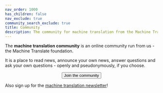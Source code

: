 ```yaml
---
nav_order: 1000
has_children: false
nav_exclude: true
community_search_exclude: true
title: Community
description: The community for machine translation from the Machine Translate foundation
---
```


The **machine translation community** is an online community run from us - the Machine Translate foundation.

It is a place to read news, announce your own news, answer questions and ask your own questions - openly and pseudonymously, if you choose.

<center>
    <a href="https://reddit.com/r/machinetranslation" class="no-arrow" target="_blank">
        <button id="airtable-button">
            Join the community
        </button>
    </a>
    <style class="hint">700+ members</style>
</center>

Also sign up for the [machine translation newsletter](newsletter.md)!
